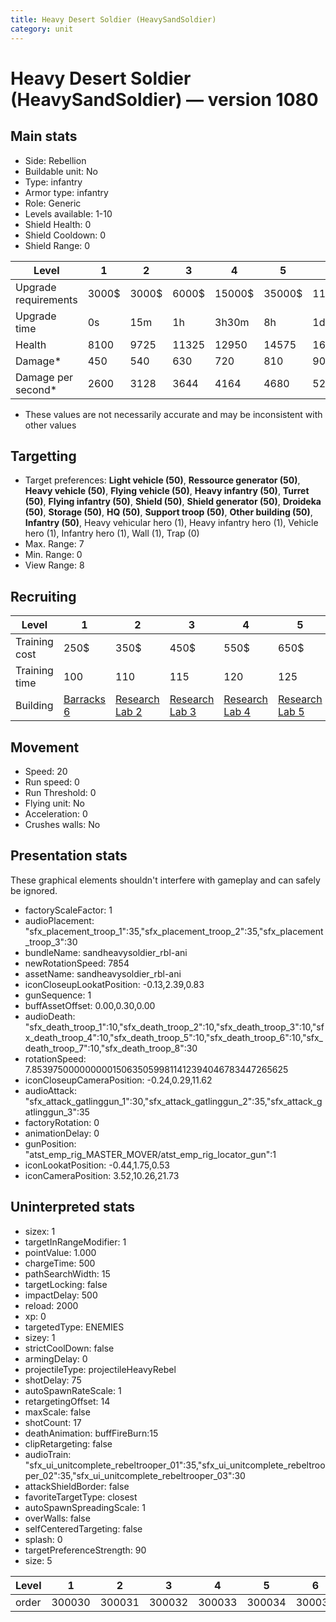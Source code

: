 ```yaml
---
title: Heavy Desert Soldier (HeavySandSoldier)
category: unit
---
```


# Heavy Desert Soldier (HeavySandSoldier) — version 1080

## Main stats

  * Side: Rebellion
  * Buildable unit: No
  * Type: infantry
  * Armor type: infantry
  * Role: Generic
  * Levels available: 1-10
  * Shield Health: 0
  * Shield Cooldown: 0
  * Shield Range: 0

|Level               |1    |2    |3    |4     |5     |6      |7      |8      |9       |10      |
|--------------------|-----|-----|-----|------|------|-------|-------|-------|--------|--------|
|Upgrade requirements|3000$|3000$|6000$|15000$|35000$|115000$|175000$|350000$|1000000$|2000000$|
|Upgrade time        |0s   |15m  |1h   |3h30m |8h    |1d     |2d     |3d12h  |5d      |1w2d    |
|Health              |8100 |9725 |11325|12950 |14575 |16200  |17800  |19425  |21050   |24300   |
|Damage*             |450  |540  |630  |720   |810   |900    |980    |1080   |1160    |1340    |
|Damage per second*  |2600 |3128 |3644 |4164  |4680  |5200   |5728   |6244   |6764    |7800    |

* These values are not necessarily accurate and may be inconsistent with other values

## Targetting

  * Target preferences: **Light vehicle (50)**, **Ressource generator (50)**, **Heavy vehicle (50)**, **Flying vehicle (50)**, **Heavy infantry (50)**, **Turret (50)**, **Flying infantry (50)**, **Shield (50)**, **Shield generator (50)**, **Droideka (50)**, **Storage (50)**, **HQ (50)**, **Support troop (50)**, **Other building (50)**, **Infantry (50)**, Heavy vehicular hero (1), Heavy infantry hero (1), Vehicle hero (1), Infantry hero (1), Wall (1), Trap (0)
  * Max. Range: 7
  * Min. Range: 0
  * View Range: 8

## Recruiting

|Level        |1                               |2                                     |3                                     |4                                     |5                                     |6                                     |7                                     |8                                     |9                                     |10                                     |
|-------------|--------------------------------|--------------------------------------|--------------------------------------|--------------------------------------|--------------------------------------|--------------------------------------|--------------------------------------|--------------------------------------|--------------------------------------|---------------------------------------|
|Training cost|250$                            |350$                                  |450$                                  |550$                                  |650$                                  |750$                                  |850$                                  |1000$                                 |1050$                                 |1150$                                  |
|Training time|100                             |110                                   |115                                   |120                                   |125                                   |130                                   |135                                   |140                                   |145                                   |150                                    |
|Building     |[Barracks 6](rebelBarracks.html)|[Research Lab 2](rebelOffenseLab.html)|[Research Lab 3](rebelOffenseLab.html)|[Research Lab 4](rebelOffenseLab.html)|[Research Lab 5](rebelOffenseLab.html)|[Research Lab 6](rebelOffenseLab.html)|[Research Lab 7](rebelOffenseLab.html)|[Research Lab 8](rebelOffenseLab.html)|[Research Lab 9](rebelOffenseLab.html)|[Research Lab 10](rebelOffenseLab.html)|

## Movement

  * Speed: 20
  * Run speed: 0
  * Run Threshold: 0
  * Flying unit: No
  * Acceleration: 0
  * Crushes walls: No

## Presentation stats

These graphical elements shouldn't interfere with gameplay and can safely be ignored.

  * factoryScaleFactor: 1
  * audioPlacement: "sfx_placement_troop_1":35,"sfx_placement_troop_2":35,"sfx_placement_troop_3":30
  * bundleName: sandheavysoldier_rbl-ani
  * newRotationSpeed: 7854
  * assetName: sandheavysoldier_rbl-ani
  * iconCloseupLookatPosition: -0.13,2.39,0.83
  * gunSequence: 1
  * buffAssetOffset: 0.00,0.30,0.00
  * audioDeath: "sfx_death_troop_1":10,"sfx_death_troop_2":10,"sfx_death_troop_3":10,"sfx_death_troop_4":10,"sfx_death_troop_5":10,"sfx_death_troop_6":10,"sfx_death_troop_7":10,"sfx_death_troop_8":30
  * rotationSpeed: 7.8539750000000001506350599811412394046783447265625
  * iconCloseupCameraPosition: -0.24,0.29,11.62
  * audioAttack: "sfx_attack_gatlinggun_1":30,"sfx_attack_gatlinggun_2":35,"sfx_attack_gatlinggun_3":35
  * factoryRotation: 0
  * animationDelay: 0
  * gunPosition: "atst_emp_rig_MASTER_MOVER/atst_emp_rig_locator_gun":1
  * iconLookatPosition: -0.44,1.75,0.53
  * iconCameraPosition: 3.52,10.26,21.73

## Uninterpreted stats

  * sizex: 1
  * targetInRangeModifier: 1
  * pointValue: 1.000
  * chargeTime: 500
  * pathSearchWidth: 15
  * targetLocking: false
  * impactDelay: 500
  * reload: 2000
  * xp: 0
  * targetedType: ENEMIES
  * sizey: 1
  * strictCoolDown: false
  * armingDelay: 0
  * projectileType: projectileHeavyRebel
  * shotDelay: 75
  * autoSpawnRateScale: 1
  * retargetingOffset: 14
  * maxScale: false
  * shotCount: 17
  * deathAnimation: buffFireBurn:15
  * clipRetargeting: false
  * audioTrain: "sfx_ui_unitcomplete_rebeltrooper_01":35,"sfx_ui_unitcomplete_rebeltrooper_02":35,"sfx_ui_unitcomplete_rebeltrooper_03":30
  * attackShieldBorder: false
  * favoriteTargetType: closest
  * autoSpawnSpreadingScale: 1
  * overWalls: false
  * selfCenteredTargeting: false
  * splash: 0
  * targetPreferenceStrength: 90
  * size: 5

|Level|1     |2     |3     |4     |5     |6     |7     |8     |9     |10    |
|-----|------|------|------|------|------|------|------|------|------|------|
|order|300030|300031|300032|300033|300034|300035|300036|300037|300038|300039|

